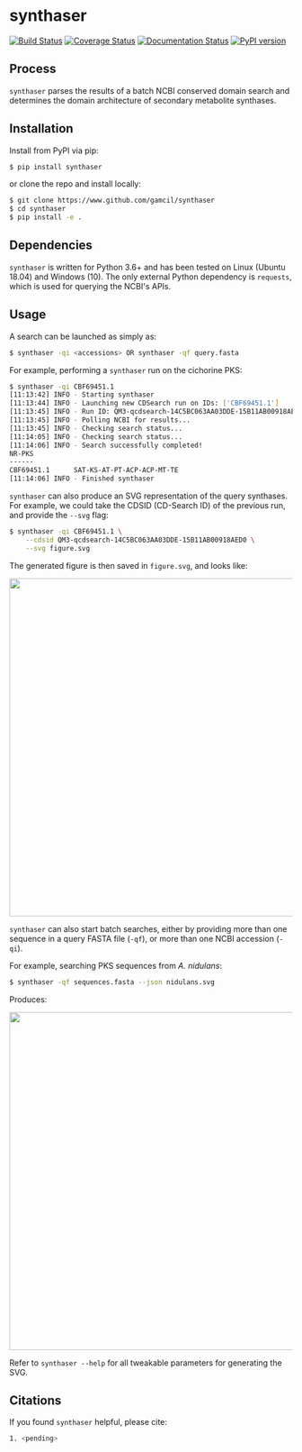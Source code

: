 # synthaser
[![Build Status](https://travis-ci.org/gamcil/synthaser.svg?branch=master)](https://travis-ci.org/gamcil/synthaser)
[![Coverage Status](https://coveralls.io/repos/github/gamcil/synthaser/badge.svg?branch=master)](https://coveralls.io/github/gamcil/synthaser?branch=master&service=github)
[![Documentation Status](https://readthedocs.org/projects/synthaser/badge/?version=latest)](https://synthaser.readthedocs.io/en/latest/?badge=latest)
[![PyPI version](https://badge.fury.io/py/synthaser.svg)](https://badge.fury.io/py/synthaser)

## Process
`synthaser` parses the results of a batch NCBI conserved domain search and determines
the domain architecture of secondary metabolite synthases.

## Installation
Install from PyPI via pip:
```sh
$ pip install synthaser
```

or clone the repo and install locally:
```sh
$ git clone https://www.github.com/gamcil/synthaser
$ cd synthaser
$ pip install -e .
```

## Dependencies
`synthaser` is written for Python 3.6+ and has been tested on Linux (Ubuntu 18.04) and
Windows (10). The only external Python dependency is `requests`, which is used for
querying the NCBI's APIs.

## Usage
A search can be launched as simply as:
```sh
$ synthaser -qi <accessions> OR synthaser -qf query.fasta
```

For example, performing a `synthaser` run on the cichorine PKS:
```sh
$ synthaser -qi CBF69451.1
[11:13:42] INFO - Starting synthaser
[11:13:44] INFO - Launching new CDSearch run on IDs: ['CBF69451.1']
[11:13:45] INFO - Run ID: QM3-qcdsearch-14C5BC063AA03DDE-15B11AB00918AED0
[11:13:45] INFO - Polling NCBI for results...
[11:13:45] INFO - Checking search status...
[11:14:05] INFO - Checking search status...
[11:14:06] INFO - Search successfully completed!
NR-PKS
------
CBF69451.1      SAT-KS-AT-PT-ACP-ACP-MT-TE
[11:14:06] INFO - Finished synthaser
```

`synthaser` can also produce an SVG representation of the query synthases. For example,
we could take the CDSID (CD-Search ID) of the previous run, and provide the `--svg` flag:

```sh
$ synthaser -qi CBF69451.1 \
    --cdsid QM3-qcdsearch-14C5BC063AA03DDE-15B11AB00918AED0 \
    --svg figure.svg
```

The generated figure is then saved in `figure.svg`, and looks like:

<img
  src="https://raw.githubusercontent.com/gamcil/synthaser/master/img/cichorine_svg.png"
  width="600">

`synthaser` can also start batch searches, either by providing more than one sequence in
a query FASTA file (`-qf`), or more than one NCBI accession (`-qi`).

For example, searching PKS sequences from *A. nidulans*:

```sh
$ synthaser -qf sequences.fasta --json nidulans.svg
```

Produces:

<img
  src="https://raw.githubusercontent.com/gamcil/synthaser/master/img/anid_pks.png"
  width="600">

Refer to `synthaser --help` for all tweakable parameters for generating the SVG.

## Citations
If you found `synthaser` helpful, please cite:

```sh
1. <pending>
```
